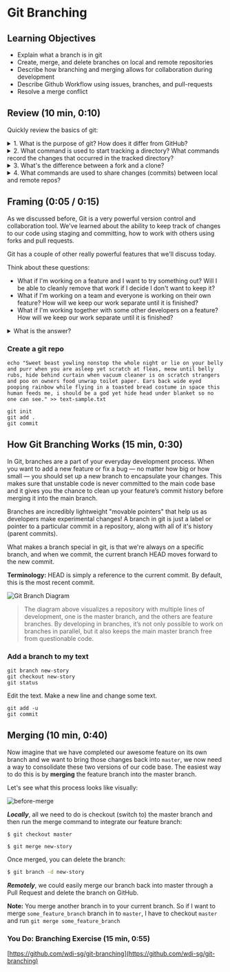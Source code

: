 # Git Branching

## Learning Objectives
- Explain what a branch is in git
- Create, merge, and delete branches on local and remote repositories
- Describe how branching and merging allows for collaboration during development
- Describe Github Workflow using issues, branches, and pull-requests
- Resolve a merge conflict



## Review (10 min, 0:10)

Quickly review the basics of git:

<details>
<summary>1. What is the purpose of git? How does it differ from GitHub?</summary>

> **Git** is a version control system allowing us to easily track files, manage changes and move between versions.
>
> **GitHub** is a web application that hosts remote repositories and allows developers to easily host and share code.

</details>



<details>
<summary>2. What command is used to start tracking a directory? What commands record the changes that occurred in the tracked directory?</summary>

> `$ git init` - create an empty Git repo
>
> `$ git add <file-path>` - stage file(s) for commit
>
> `$ git commit -m "message"` - commit staged files

</details>



<details>
<summary>3. What's the difference between a fork and a clone?</summary>

> A fork is when you copy a repository on GitHub to your own GitHub account.
>
> A clone is when you download a remote repository (likely from GitHub) to your local file system.

</details>



<details>
<summary>4. What commands are used to share changes (commits) between local and remote repos?</summary>

> `$ git remote add <remote_name> <remote_url>` - add a remote repo with a given name and url
>
> `$ git push <remote_name> <branch_name>` - update a remote repo with commits from a branch of a local repo
>
> `$ git pull <remote_name> <branch_name>` - update a local repo with commits from a branch of a remote repo

</details>



## Framing (0:05 / 0:15)

As we discussed before, Git is a very powerful version control and collaboration tool. We've learned about the ability to keep track of changes to our code using staging and committing, how to work with others using  forks and pull requests.


Git has a couple of other really powerful features that we'll discuss today.


Think about these questions:

- What if I'm working on a feature and I want to try something out? Will I be able to cleanly remove that work if I decide I don't want to keep it?
- What if I'm working on a team and everyone is working on their own feature? How will we keep our work separate until it is finished?
- What if I'm working together with some other developers on a feature? How will we keep our work separate until it is finished?



<details>

​	<summary>What is the answer?</summary>

​	Branching.

</details>


### Create a git repo
```
echo "Sweet beast yowling nonstop the whole night or lie on your belly and purr when you are asleep yet scratch at fleas, meow until belly rubs, hide behind curtain when vacuum cleaner is on scratch strangers and poo on owners food unwrap toilet paper. Ears back wide eyed pooping rainbow while flying in a toasted bread costume in space this human feeds me, i should be a god yet hide head under blanket so no one can see." >> text-sample.txt
```

```
git init
git add .
git commit
```

## How Git Branching Works (15 min, 0:30)

In Git, branches are a part of your everyday development process. When you want to add a new feature or fix a bug — no matter how big or how small — you should set up a new branch to encapsulate your changes. This makes sure that unstable code is never committed to the main code base and it gives you the chance to clean up your feature’s commit history before merging it into the main branch.

Branches are incredibly lightweight "movable pointers" that help us as developers make experimental changes! A branch in git is just a label or pointer to a particular commit in a repository, along with all of it's history (parent commits).

What makes a branch special in git, is that we're always *on* a specific branch, and when we commit, the current branch HEAD moves forward to the new commit.

**Terminology:** HEAD is simply a reference to the current commit. By default, this is the most recent commit.

![Git Branch Diagram](https://raw.githubusercontent.com/wdi-sg/gitbook-2019/master/images/branching.png)

> The diagram above visualizes a repository with multiple lines of development, one is the master branch, and the others are feature branches. By developing in branches, it’s not only possible to work on branches in parallel, but it also keeps the main master branch free from questionable code.


### Add a branch to my text
```
git branch new-story
git checkout new-story
git status
```

Edit the text. Make a new line and change some text.
```
git add -u
git commit
```

## Merging (10 min, 0:40)

Now imagine that we have completed our awesome feature on its own branch and we want to bring those changes back into `master`, we now need a way to consolidate these two versions of our code base. The easiest way to do this is by  **merging** the feature branch into the master branch.

Let's see what this process looks like visually:

![before-merge](https://raw.githubusercontent.com/wdi-sg/gitbook-2019/master/images/merging.png)

***Locally***, all we need to do is checkout (switch to) the master branch and then run the merge command to integrate our feature branch:

```
$ git checkout master
```

```
$ git merge new-story
```


Once merged, you can delete the branch:

```bash
$ git branch -d new-story
```
***Remotely***, we could easily merge our branch back into master through a Pull Request and delete the branch on GitHub.

**Note:** You merge another branch in to your current branch. So if I want to merge `some_feature_branch` branch in to `master`, I have to checkout `master` and run `git merge some_feature_branch`

### You Do: Branching Exercise (15 min, 0:55)
[https://github.com/wdi-sg/git-branching](https://github.com/wdi-sg/git-branching)
